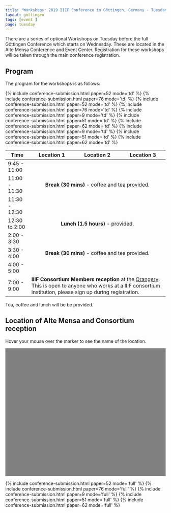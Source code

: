 ```yaml
---
title: "Workshops: 2019 IIIF Conference in Göttingen, Germany - Tuesday 25th of June"
layout: gottingen
tags: [event ]
page: tuesday
---
```


There are a series of optional Workshops on Tuesday before the full Göttingen Conference which starts on Wednesday. These are located in the Alte Mensa Conference and Event Center. Registration for these workshops will be taken through the main conference registration.

## Program

The program for the workshops is as follows:

<table class="api-table">
  <thead>
    <tr>
      <th>Time</th>
      <th>Location 1</th>
      <th>Location 2</th>
      <th>Location 3</th>
    </tr>
  </thead>
  <tbody>
    <tr>
        <td>9:45 - 11:00</td>
        {% include conference-submission.html paper=52 mode='td' %}
        {% include conference-submission.html paper=76 mode='td' %}
        <td>&nbsp;</td>
    </tr>
    <tr>
        <td>11:00 - 11:30</td>
        <td colspan="3" align="center"><b>Break (30 mins)</b> - coffee and tea provided.</td>
    </tr>
    <tr>
        <td>11:30 - 12:30</td>
        {% include conference-submission.html paper=52 mode='td' %}
        {% include conference-submission.html paper=76 mode='td' %}
        <td>&nbsp;</td>
    </tr>
    <tr>
        <td>12:30 to 2:00</td>
        <td colspan="3" align="center"><b>Lunch (1.5 hours)</b> - provided.</td>
    </tr>
    <tr>
        <td>2:00 - 3:30</td>
        {% include conference-submission.html paper=9 mode='td' %}
        {% include conference-submission.html paper=51 mode='td' %}
        {% include conference-submission.html paper=62 mode='td' %}
    </tr>
    <tr>
        <td>3:30 - 4:00</td>
        <td colspan="3" align="center"><b>Break (30 mins)</b> - coffee and tea provided.</td>
    </tr>
    <tr>
        <td>4:00 - 5:00</td>
        {% include conference-submission.html paper=9 mode='td' %}
        {% include conference-submission.html paper=51 mode='td' %}
        {% include conference-submission.html paper=62 mode='td' %}
    </tr>
    <tr>
        <td>7:00 - 9:00</td>
        <td colspan="3"><b>IIIF Consortium Members reception</b> at the <a href="https://www.uni-goettingen.de/en/125328.html">Orangery</a>. This is open to anyone who works at a IIIF consortium institution, please sign up during registration.</td>
    </tr>
  </tbody>
</table>

Tea, coffee and lunch will be be provided.

## Location of Alte Mensa and Consortium reception

Hover your mouse over the marker to see the name of the location.

<div id="map" style="width: 100%; height: 400px; background-color: grey;" ></div>
<script>
  function initMap() {
    var alte_mensa = {lat: 51.533486, lng: 9.937732};
    var map = new google.maps.Map(document.getElementById('map'), {
      zoom: 15,
      center: {lat: 51.535987, lng:9.937933}
    });
    var marker = new google.maps.Marker({
      position: alte_mensa,
      title: "Alte Mensa",
      map: map
    });
    var marker = new google.maps.Marker({
      position: {lat: 51.538463, lng: 9.938513},
      title: "Orangery in the Old Botanical Garden, Göttingen University",
      map: map
    });
  }
</script>

{% include conference-submission.html paper=52 mode='full' %}
{% include conference-submission.html paper=76 mode='full' %}
{% include conference-submission.html paper=9 mode='full' %}
{% include conference-submission.html paper=51 mode='full' %}
{% include conference-submission.html paper=62 mode='full' %}

<script async defer src="https://maps.googleapis.com/maps/api/js?key=AIzaSyABBvwq6o-hTwwlEaLLK7SLLPC0emBOSjE&callback=initMap" ></script>

